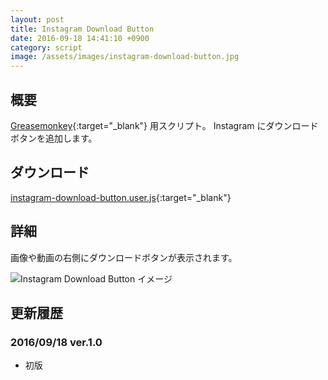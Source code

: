 ```yaml
---
layout: post
title: Instagram Download Button
date: 2016-09-18 14:41:10 +0900
category: script
image: /assets/images/instagram-download-button.jpg
---
```


## 概要

[Greasemonkey](https://addons.mozilla.org/ja/firefox/addon/greasemonkey/){:target="_blank"}
用スクリプト。
Instagram にダウンロードボタンを追加します。

## ダウンロード

[instagram-download-button.user.js](https://github.com/saasan/Scripts/raw/master/instagram-download-button.user.js){:target="_blank"}

## 詳細

画像や動画の右側にダウンロードボタンが表示されます。

![Instagram Download Button イメージ](/assets/images/instagram-download-button.jpg)

## 更新履歴

### 2016/09/18 ver.1.0

- 初版
